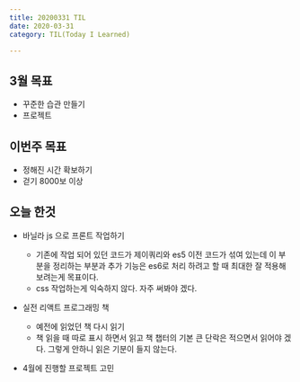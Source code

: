 ```yaml
---
title: 20200331 TIL
date: 2020-03-31
category: TIL(Today I Learned)

---
```


## 3월 목표

- 꾸준한 습관 만들기
- 프로젝트
  
## 이번주 목표
- 정해진 시간 확보하기
- 걷기 8000보 이상

## 오늘 한것

- 바닐라 js 으로 프론트 작업하기
  - 기존에 작업 되어 있던 코드가 제이쿼리와 es5 이전 코드가 섞여 있는데 
    이 부분을 정리하는 부분과 추가 기능은 es6로 처리 하려고 할 때 최대한
    잘 적용해보려는게 목표이다.
  - css 작업하는게 익숙하지 않다. 자주 써봐야 겠다.

- 실전 리액트 프로그래밍 책
  - 예전에 읽었던 책 다시 읽기
  - 책 읽을 때 따로 표시 하면서 읽고 책 챕터의 기본 큰 단락은 적으면서 읽어야 겠다.
    그렇게 안하니 읽은 기분이 들지 않는다.

- 4월에 진행할 프로젝트 고민



  



